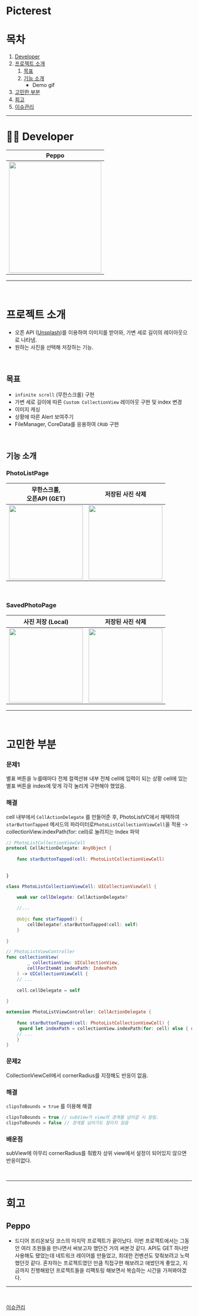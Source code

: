 # Picterest


# 목차
  1. [Developer](#Developer)
  2. [프로젝트 소개](#프로젝트-소개)
     1. [목표](#목표)
     2. [기능 소개](#기능-소개)
        - Demo gif
  3. [고민한 부분](#고민한-부분)
  4. [회고](회고)
  5. [이슈관리](#이슈관리)
  
---

# 👨‍💻 Developer
|Peppo|
|:--:|
|[<img src = "https://user-images.githubusercontent.com/78457093/180595896-1ae6c1a5-4ebe-48da-9d7d-8246046ec12e.jpg" width = "250" height = "300">](https://github.com/Bhoon-coding)|

---

<br>

# 프로젝트 소개
- 오픈 API ([Unsplash](https://unsplash.com/documentation))를 이용하여 이미지를 받아와, 가변 세로 길이의 레이아웃으로 나타냄.
- 원하는 사진을 선택해 저장하는 기능.
<br>


## 목표
- `infinite scroll` (무한스크롤) 구현
- 가변 세로 길이에 따른 `Custom CollectionView` 레이아웃 구현 및 index 변경
- 이미지 캐싱
- 상황에 따른 Alert 보여주기
- FileManager, CoreData를 응용하여 `CRUD` 구현
<br>


## 기능 소개


### PhotoListPage
|무한스크롤, <br> 오픈API (GET)|저장된 사진 삭제|
|:--:|:--:|
|<img src = "https://user-images.githubusercontent.com/64088377/181904342-9c235cb7-061c-4dfe-b8d8-c7147b03d498.gif" width = "200">|<img src = "https://user-images.githubusercontent.com/64088377/181916033-e4925cc9-e0c1-46df-bd0c-10363bdbafbc.gif" width = "200">|

<br>

### SavedPhotoPage
|사진 저장 (Local)|저장된 사진 삭제|
|:--:|:--:|
|<img src = "https://user-images.githubusercontent.com/64088377/181904386-c391d8cd-ef59-4030-bd3a-2a68537bfb83.gif" width = "200"> | <img src = "https://i.imgur.com/0QJ7GqC.gif" width = "200">|


---
<br>

# 고민한 부분

### 문제1

별표 버튼을 누를때마다 전체 컬렉션뷰 내부 전체 cell에 입력이 되는 상황
cell에 있는 별표 버튼을 index에 맞게 각각 눌리게 구현해야 했었음.

### 해결

cell 내부에서 `CellActionDelegate` 를 만들어준 후,
PhotoListVC에서 채택하여 `starButtonTapped` 메서드의 파라미터로`PhotoListCollectionViewCell`을 적용 -> collectionView.indexPath(for: cell)로 눌려지는 Index 파악

```swift
// PhotoListCollectionViewCell
protocol CellActionDelegate: AnyObject {
    
    func starButtonTapped(cell: PhotoListCollectionViewCell)
    
    
}

class PhotoListCollectionViewCell: UICollectionViewCell { 
    
    weak var cellDelegate: CellActionDelegate?

    //...
    
    @objc func starTapped() {
        cellDelegate?.starButtonTapped(cell: self)
    }
    
}
```

```swift
// PhotoListViewController
func collectionView(
        _ collectionView: UICollectionView,
        cellForItemAt indexPath: IndexPath
    ) -> UICollectionViewCell { 
    // ... 
    
    cell.cellDelegate = self
    
}

extension PhotoListViewController: CellActionDelegate {
    
    func starButtonTapped(cell: PhotoListCollectionViewCell) {
     guard let indexPath = collectionView.indexPath(for: cell) else { return }       
    // ...
    }
}
```

### 문제2
CollectionViewCell에서 cornerRadius를 지정해도 반응이 없음.

### 해결

`clipsToBounds = true` 를 이용해 해결

```swift
clipsToBounds = true // subView가 view의 경계를 넘어갈 시 잘림.
clipsToBounds = false // 경계를 넘어가도 잘리지 않음
```

### 배운점

subView에 아무리 cornerRadius를 줘봤자 상위 view에서 설정이 되어있지 않으면 반응이없다.



<br>

---
# 회고


## Peppo
- 드디어 프리온보딩 코스의 마지막 프로젝트가 끝이났다. 
이번 프로젝트에서는 그동안 여러 조원들을 만나면서 써보고자 했던건 거의 써본것 같다. API도 GET 하나만 사용해도 됐었는데 네트워크 레이어를 만들었고, 최대한 컨벤션도 맞춰보려고 노력했던것 같다. 혼자하는 프로젝트였던 만큼 직접구현 해보려고 애썼던게 좋았고, 지금까지 진행해왔던 프로젝트들을 리팩토링 해보면서 복습하는 시간을 가져봐야겠다.


----

<br>

[이슈관리](https://github.com/Bhoon-coding/ios-wanted-Picterest/issues?q=is%3Aissue+is%3Aclosed)
